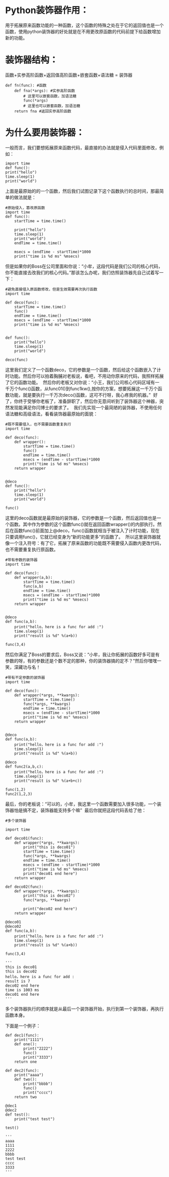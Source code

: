 # Python装饰器作用：

用于拓展原来函数功能的一种函数，这个函数的特殊之处在于它的返回值也是一个函数，使用python装饰器的好处就是在不用更改原函数的代码前提下给函数增加新的功能。 

# 装饰器结构：

函数+实参高阶函数+返回值高阶函数+嵌套函数+语法糖 = 装饰器 

```
def fn(func): #函数
	def fna(*args): #实参高阶函数
		# 这里可以嵌套函数，加语法糖
		func(*args)
		# 这里也可以嵌套函数，加语法糖
	return fna #返回实参高阶函数
```

# 为什么要用装饰器：

一般而言，我们要想拓展原来函数代码，最直接的办法就是侵入代码里面修改，例如： 

```
import time
def func():
print("hello")
time.sleep(1)
print("world")
```

上面是最原始的的一个函数，然后我们试图记录下这个函数执行的总时间，那最简单的做法就是： 

```
#原始侵入，篡改原函数
import time
def func():
    startTime = time.time()

    print("hello")
    time.sleep(1)
    print("world")
    endTime = time.time()

    msecs = (endTime - startTime)*1000
    print("time is %d ms" %msecs)
```

但是如果你的Boss在公司里面和你说：“小牟，这段代码是我们公司的核心代码，你不能直接去改我们的核心代码。”那该怎么办呢，我们仿照装饰器先自己试着写一下： 

```
#避免直接侵入原函数修改，但是生效需要再次执行函数
import time

def deco(func):
    startTime = time.time()
    func()
    endTime = time.time()
    msecs = (endTime - startTime)*1000
    print("time is %d ms" %msecs)


def func():
    print("hello")
    time.sleep(1)
    print("world")

deco(func)
```

这里我们定义了一个函数deco，它的参数是一个函数，然后给这个函数嵌入了计时功能。然后你可以拍着胸脯对老板说，看吧，不用动你原来的代码，我照样拓展了它的函数功能。  然后你的老板又对你说：“小王，我们公司核心代码区域有一千万个func()函数，从func01()到func1kw(),按你的方案，想要拓展这一千万个函数功能，就是要执行一千万次deco()函数，这可不行呀，我心疼我的机器。”  好了，你终于受够你老板了，准备辞职了，然后你无意间听到了装饰器这个神器，突然发现能满足你闫博士的要求了。  我们先实现一个最简陋的装饰器，不使用任何语法糖和高级语法，看看装饰器最原始的面貌： 

```
#既不需要侵入，也不需要函数重复执行
import time

def deco(func):
    def wrapper():
        startTime = time.time()
        func()
        endTime = time.time()
        msecs = (endTime - startTime)*1000
        print("time is %d ms" %msecs)
    return wrapper


@deco
def func():
    print("hello")
    time.sleep(1)
    print("world")

func()
```

这里的deco函数就是最原始的装饰器，它的参数是一个函数，然后返回值也是一个函数。其中作为参数的这个函数func()就在返回函数wrapper()的内部执行。然后在函数func()前面加上@deco，func()函数就相当于被注入了计时功能，现在只要调用func()，它就已经变身为“新的功能更多”的函数了。  所以这里装饰器就像一个注入符号：有了它，拓展了原来函数的功能既不需要侵入函数内更改代码，也不需要重复执行原函数。 

```
#带有参数的装饰器
import time

def deco(func):
    def wrapper(a,b):
        startTime = time.time()
        func(a,b)
        endTime = time.time()
        msecs = (endTime - startTime)*1000
        print("time is %d ms" %msecs)
    return wrapper


@deco
def func(a,b):
    print("hello，here is a func for add :")
    time.sleep(1)
    print("result is %d" %(a+b))

func(3,4)
```

然后你满足了Boss的要求后，Boss又说：“小牟，我让你拓展的函数好多可是有参数的呀，有的参数还是个数不定的那种，你的装饰器搞的定不？”然后你嘿嘿一笑，深藏功与名！ 

```
#带有不定参数的装饰器
import time

def deco(func):
    def wrapper(*args, **kwargs):
        startTime = time.time()
        func(*args, **kwargs)
        endTime = time.time()
        msecs = (endTime - startTime)*1000
        print("time is %d ms" %msecs)
    return wrapper


@deco
def func(a,b):
    print("hello，here is a func for add :")
    time.sleep(1)
    print("result is %d" %(a+b))

@deco
def func2(a,b,c):
    print("hello，here is a func for add :")
    time.sleep(1)
    print("result is %d" %(a+b+c))

func(1,2)
func2(1,2,3)
```

最后，你的老板说：“可以的，小牟，我这里一个函数需要加入很多功能，一个装饰器怕是搞不定，装饰器能支持多个嘛”  最后你就把这段代码丢给了他： 

```
#多个装饰器

import time

def deco01(func):
    def wrapper(*args, **kwargs):
        print("this is deco01")
        startTime = time.time()
        func(*args, **kwargs)
        endTime = time.time()
        msecs = (endTime - startTime)*1000
        print("time is %d ms" %msecs)
        print("deco01 end here")
    return wrapper

def deco02(func):
    def wrapper(*args, **kwargs):
        print("this is deco02")
        func(*args, **kwargs)

        print("deco02 end here")
    return wrapper

@deco01
@deco02
def func(a,b):
    print("hello，here is a func for add :")
    time.sleep(1)
    print("result is %d" %(a+b))

func(3,4)

'''
this is deco01
this is deco02
hello，here is a func for add :
result is 7
deco02 end here
time is 1003 ms
deco01 end here
'''
```

多个装饰器执行的顺序就是从最后一个装饰器开始，执行到第一个装饰器，再执行函数本身。 

下面是一个例子：

```
def dec1(func):  
    print("1111")  
    def one():  
        print("2222")  
        func()  
        print("3333")  
    return one  

def dec2(func):  
    print("aaaa")  
    def two():  
        print("bbbb")  
        func()  
        print("cccc")  
    return two  

@dec1  
@dec2  
def test():  
    print("test test")  

test()  

'''
aaaa  
1111  
2222  
bbbb  
test test  
cccc  
3333
'''
```

